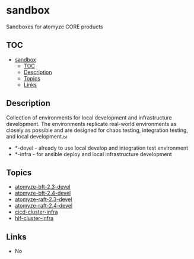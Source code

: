 # sandbox

Sandboxes for atomyze CORE products

## TOC

- [sandbox](#sandbox)
  - [TOC](#toc)
  - [Description](#description)
  - [Topics](#topics)
  - [Links](#links)

## Description

Collection of environments for local development and infrastructure development.
The environments replicate real-world environments as closely as possible and are designed for chaos testing, integration testing, and local development.ы

* *-devel - already to use local develop and integration test environment
* *-infra - for ansible deploy and local infrastructure development

## Topics

* [atomyze-bft-2.3-devel](atomyze-bft-2.3-devel/README.md)
* [atomyze-bft-2.4-devel](atomyze-bft-2.4-devel/README.md)
* [atomyze-raft-2.3-devel](atomyze-raft-2.3-devel/README.md)
* [atomyze-raft-2.4-devel](atomyze-raft-2.4-devel/README.md)
* [cicd-cluster-infra](cicd-cluster-infra/README.md)
* [hlf-cluster-infra](hlf-cluster-infra/README.md)

## Links

* No
